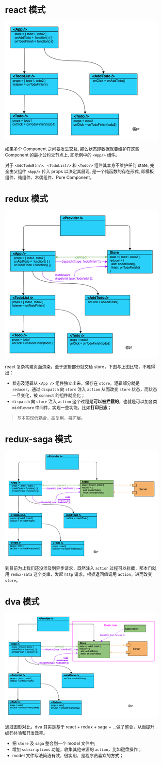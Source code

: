 # react 模式

![](./assets/react.pattern.png)

如果多个 Component 之间要发生交互, 那么状态即数据就要维护在这些 Component 的最小公约父节点上, 即示例中的 `<App/>` 组件。

对于 `<AddTodoBtn/>`、`<TodoList/>` 和 `<Todo/>` 组件其本身不维护任何 state, 完全由父组件 `<App/>` 传入 props 以决定其展现, 是一个纯函数的存在形式, 即模板组件、纯组件、木偶组件、Pure Component。



# redux 模式

![](./assets/redux.pattern.png)

react 复杂构建页面渲染，至于逻辑部分就交给 store，下图与上图比较，不难得出：
- 状态及逻辑从 `<App />` 组件独立出来，保存在 `store`，逻辑部分就是 `reducer`，通过 `dispatch` 向 `store` 注入 `action` 从而改变 `store` 状态，而状态一旦变化，被 `connect` 的组件就变化；
- `dispatch` 向 `store` 注入 `action` 这个过程是**可以被拦截的**，也就是可以加各类 `middleware` 中间件，实现一些功能，比如**打印日志**；

> 基本实现低耦合、高复用、易扩展。

# redux-saga 模式

![](./assets/redux-saga.pattern.png)

到目前为止我们还没涉及到异步请求，既然注入 `action` 过程可以拦截，那本门就用 `redux-sata` 这个类库，发起 `http` 请求，根据返回值调用 `action`，进而改变 `store`。

# dva 模式

![](./assets/dva.pattern.png)

通过图形对比，dva 其实是基于 react + redux + saga + ...做了整合，从而提升编码体验和开发效率。
- 把 `store` 及 `saga` 整合到一个 model 文件中;
- 增加 `subscriptions` 功能，收集其他来源的 `action`，比如键盘操作；
- model 文件写法简洁有效，很实用，是程序员喜欢的方式；


